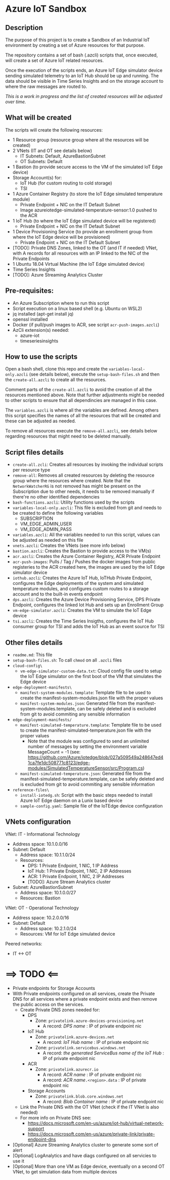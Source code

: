 # Azure IoT Sandbox

## Description
The purpose of this project is to create a Sandbox of an Industrial IoT environment by creating a set of Azure resources for that purpose.

The repository contains a set of bash (.azcli) scripts that, once executed, will create a set of Azure IoT related resources.

Once the execution of the scripts ends, an Azure IoT Edge simulator device sending simulated telemetry to an IoT Hub should be up and running. The data should be visible in Time Series Insights and on the storage account to where the raw messages are routed to.

_This is a work in progress and the list of created resources will be adjusted over time._

## What will be created
The scripts will create the following resources:
- 1 Resource group (resource group where all the resources will be created)
- 2 VNets (IT and OT see details below)
  - IT Subnets: Default, AzureBastionSubnet
  - OT Subnets: Default
- 1 Bastion (to provide secure access to the VM of the simulated IoT Edge device)
- Storage Account(s) for:
  - IoT Hub (for custom routing to cold storage)
  - TSI
- 1 Azure Container Registry (to store the IoT Edge simulated temperature module)
  - Private Endpoint + NIC on the IT Default Subnet
  - Image azureiotedge-simulated-temperature-sensor:1.0 pushed to the ACR
- 1 IoT Hub (to where the IoT Edge simulated device will be registered)
  - Private Endpoint + NIC on the IT Default Subnet
- 1 Device Provisioning Service (to provide an enrollment group from where the IoT Edge device will be provisioned)
  - Private Endpoint + NIC on the IT Default Subnet
- [TODO]: Private DNS Zones, linked to the OT (and IT if needed) VNet, with A records for all resources with an IP linked to the NIC of the Private Endpoints
- 1 Ubuntu 18.04 Virtual Machine (the IoT Edge simulated device)
- Time Series Insights
- [TODO]: Azure Streaming Analytics Cluster

## Pre-requisites:
- An Azure Subscription where to run this script
- Script execution on a linux based shell (e.g. Ubuntu on WSL2)
- jq installed (apt-get install jq)
- openssl installed
- Docker (if pull/push images to ACR, see script `acr-push-images.azcli`)
- AzCli extension(s) needed:
  - azure-iot
  - timeseriesinsights

## How to use the scripts
Open a bash shell, clone this repo and create the `variables-local-only.azcli` (see details below), execute the `setup-bash-files.sh` and then the `create-all.azcli` to create all the resources.

Comment parts of the `create-all.azcli` to avoid the creation of all the resources mentioned above. Note that further adjustments might be needed to other scripts to ensure that all dependincies are managed in this case.

The `variables.azcli` is where all the variables are defined. Among others this script specifies the names of all the resources that will be created and these can be adjusted as needed. 

To remove all resources execute the `remove-all.azcli`, see details below regarding resources that might need to be deleted manually.

## Script files details
- `create-all.zcli`: Creates all resources by invoking the individual scripts per resource type
- `remove-all`: Removes all created resources by deleting the resource group where the resources where created. Note that the `NetworkWatcherRG` is not removed has might be present on the Subscription due to other needs, it needs to be removed manually if there're no other identified dependencies
- `bash-functions.azcli`: Utility functions used by the scripts
- `variables-local-only.azcli`: This file is excluded from git and needs to be created to define the following variables
  - SUBSCRIPTION
  - VM_EDGE_ADMIN_USER
  - VM_EDGE_ADMIN_PASS
- `variables.azcli`: All the variables needed to run this script, values can be adjusted as needed on this file
- `vnets.azcli`: Creates the VNets (see more info below)
- `bastion.azcli`: Creates the Bastion to provide access to the VM(s)
- `acr.azcli`: Creates the Azure Container Registry, ACR Private Endpoint
- `acr-push-images`: Pulls / Tag / Pushes the docker images from public registeries to the ACR created here, the images are used by the IoT Edge simulator device
- `iothub.azcli`: Creates the Azure IoT Hub, IoTHub Private Endpoint, configures the Edge deployments of the system and simulated temperature modules, and configures custom routes to a storage account and to the built-in events endpoint
- `dps.azcli`: Creates the Azure Device Provisioning Service, DPS Private Endpoint, configures the linked Iot Hub and sets up an Enrollment Group
- `vm-edge-simulator.azcli`: Creates the VM to simulate the IoT Edge device
- `tsi.azcli`: Creates the Time Series Insigths, configures the IoT Hub consumer group for TSI and adds the IoT Hub as an event source for TSI

## Other files details
- `readme.md`: This file
- `setup-bash-files.sh`: To call `chmod` on all `.azcli` files
- `cloud-config\`
  - `vm-edge-simulator-custom-data.txt`: Cloud config file used to setup the IoT Edge simulator on the first boot of the VM that simulates the Edge device
- `edge-deployment-manifests\`
  - `manifest-system-modules.template`: Template file to be used to create the manifest-system-modules.json file with the proper values
  - `manifest-system-modules.json`: Generated file from the manifest-system-modules.template, can be safely deleted and is excluded from git to avoid commiting any sensible information
- `edge-deployment-manifests/`
  - `manifest-simulated-temperature.template`: Template file to be used to create the manifest-simulated-temperature.json file with the proper values
    - Note that the module was configured to send an unlimited number of messages by setting the environment variable MessageCount = -1 (see: https://github.com/Azure/iotedge/blob/027a509549a248647ed41ca7fe1dc508771c8123/edge-modules/SimulatedTemperatureSensor/src/Program.cs)
  - `manifest-simulated-temperature.json`: Generated file from the manifest-simulated-temperature.template, can be safely deleted and is excluded from git to avoid commiting any sensible information
- `reference-files\`
  - `install-iotedg.sh`: Script with the basic steps needed to install Azure IoT Edge daemon on a Lunix based device
  - `sample-config.yaml`: Sample file of the IoTEdge device configuration

## VNets configuration
VNet: IT - Informational Technology
- Address space: 10.1.0.0/16
- Subnet: Default
  - Address space: 10.1.1.0/24
  - Resources:
    - DPS: 1 Private Endpoint, 1 NIC, 1 IP Address
    - IoT Hub: 1 Private Endpoint, 1 NIC, 2 IP Addresses
    - ACR: 1 Private Endpoint, 1 NIC, 2 IP Addresses
    - [TODO]: Azure Stream Analytics cluster
- Subnet: AzureBastionSubnet
  - Address space: 10.1.0.0/27
  - Resources: Bastion

VNet: OT - Operational Technology
- Address space: 10.2.0.0/16
- Subnet: Default
  - Address space: 10.2.1.0/24
  - Resources: VM for IoT Edge simulated device

Peered networks:
- IT <-> OT

# ==> TODO <==
- Private endpoints for Storage Accounts
- With Private endpoints configured on all services, create the Private DNS for all services where a private endpoint exists and then remove the public access on the services.
  - Create Private DNS zones needed for:
    - DPS
      - Zone: `privatelink.azure-devices-provisioning.net`
        - A record: _DPS name_ : IP of private endpoint nic
    - IoT Hub
      - Zone: `privatelink.azure-devices.net`
        - A record: _IoT Hub name_ : IP of private endpoint nic
      - Zone: `privatelink.servicebus.windows.net`
        - A record: _the generated ServiceBus name of the IoT Hub_ : IP of private endpoint nic
    - ACR
      - Zone: `privatelink.azurecr.io`
        - A record: _ACR name_ : IP of private endpoint nic
        - A record: _ACR name_`.<region>.data` : IP of private endpoint nic
    - Storage Accounts
      - Zone: `privatelink.blob.core.windows.net`
        - A record: _Blob Container name_ : IP of private endpoint nic
  - Link the Private DNS with the OT VNet (check if the IT VNet is also needed)
  - For more info on Private DNS see:
    - https://docs.microsoft.com/en-us/azure/iot-hub/virtual-network-support
    - https://docs.microsoft.com/en-us/azure/private-link/private-endpoint-dns
- [Optional] Azure Streaming Analytics cluster to generate some sort of alert
- [Optional] LogAnalytics and have diags configured on all servicies to use it
- [Optional] More than one VM as Edge device, eventually on a second OT VNet, to get simulation data from multiple devices
